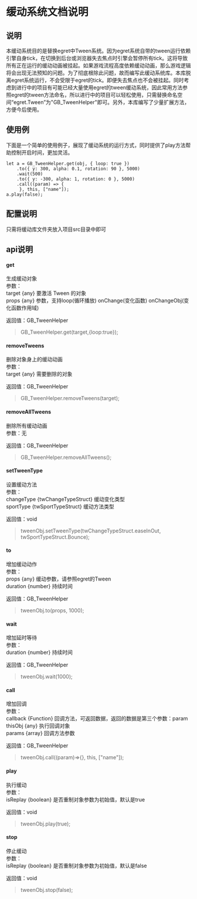 # 缓动系统文档说明
## 说明
本缓动系统目的是替换egret中Tween系统。因为egret系统自带的tween运行依赖引擎自身tick，在切换到后台或浏览器失去焦点时引擎会暂停所有tick。这将导致所有正在运行的缓动动画被挂起。如果游戏流程高度依赖缓动动画，那么游戏逻辑将会出现无法预知的问题。为了彻底根除此问题，故而编写此缓动系统库。本库脱离egret系统运行，不会受限于egret的tick。即便失去焦点也不会被挂起。同时考虑到进行中的项目有可能已经大量使用egret的tween缓动系统，因此常用方法参照egret的tween方法命名，所以进行中的项目可以轻松使用，只需替换命名空间“egret.Tween”为"GB_TweenHelper"即可。另外，本库编写了少量扩展方法，方便今后使用。

## 使用例
下面是一个简单的使用例子，展现了缓动系统的运行方式，同时提供了play方法帮助控制开启时间，更加灵活。

```
let a = GB_TweenHelper.get(obj, { loop: true })
    .to({ y: 300, alpha: 0.1, rotation: 90 }, 5000)
    .wait(500)
    .to({ y: -300, alpha: 1, rotation: 0 }, 5000)
    .call((param) => {
     }, this, ["name"]);
a.play(false);
```

## 配置说明
只需将缓动库文件夹放入项目src目录中即可

## api说明

#### get

生成缓动对象  
参数：  
target {any} 要激活 Tween 的对象  
props {any} 参数，支持loop(循环播放) onChange(变化函数) onChangeObj(变化函数作用域)  

返回值：GB_TweenHelper

> GB_TweenHelper.get(target,{loop:true});  

#### removeTweens

删除对象身上的缓动动画  
参数：  
target {any} 需要删除的对象    

返回值：GB_TweenHelper

> GB_TweenHelper.removeTweens(target); 

#### removeAllTweens

删除所有缓动动画  
参数：无   

返回值：GB_TweenHelper

> GB_TweenHelper.removeAllTweens(); 

#### setTweenType

设置缓动方法  
参数：  
changeType {twChangeTypeStruct} 缓动变化类型  
sportType {twSportTypeStruct} 缓动方法类型  

返回值：void

> tweenObj.setTweenType(twChangeTypeStruct.easeInOut, twSportTypeStruct.Bounce); 

#### to

增加缓动动作  
参数：  
props {any} 缓动参数，请参照egret的Tween  
duration {number} 持续时间  

返回值：GB_TweenHelper

> tweenObj.to(props, 1000);

#### wait

增加延时等待  
参数：   
duration {number} 持续时间  

返回值：GB_TweenHelper

> tweenObj.wait(1000);

#### call

增加回调  
参数：   
callback {Function} 回调方法，可返回数据，返回的数据是第三个参数：param  
thisObj {any} 执行回调对象  
params {array} 回调方法参数  

返回值：GB_TweenHelper

> tweenObj.call((param)=>{}, this, ["name"]);

#### play

执行缓动  
参数：   
isReplay {boolean} 是否重制对象参数为初始值，默认是true   

返回值：void

> tweenObj.play(true);

#### stop

停止缓动  
参数：   
isReplay {boolean} 是否重制对象参数为初始值，默认是false   

返回值：void

> tweenObj.stop(false);

